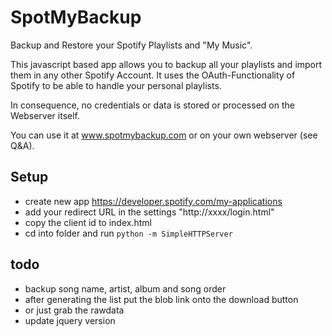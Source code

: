 # SpotMyBackup
Backup and Restore your Spotify Playlists and "My Music".

This javascript based app allows you to backup all your playlists and import them in any other Spotify Account. It uses the OAuth-Functionality of Spotify to be able to handle your personal playlists. 

In consequence, no credentials or data is stored or processed on the Webserver itself.

You can use it at www.spotmybackup.com or on your own webserver (see Q&A).

## Setup
* create new app https://developer.spotify.com/my-applications
* add your redirect URL in the settings "http://xxxx/login.html"
* copy the client id to index.html
* cd into folder and run `python -m SimpleHTTPServer`

## todo
* backup song name, artist, album and song order
* after generating the list put the blob link onto the download button
* or just grab the rawdata
* update jquery version
